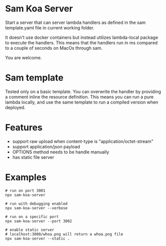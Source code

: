 Sam Koa Server
==============

Start a server that can server lambda handlers as defined in the sam template.yaml file in current working folder.

It doesn't use docker containers but instead utilizes lambda-local package to execute the handlers. This
means that the handlers run in ms compared to a couple of seconds on MacOs through sam.

You are welcome.


Sam template
============

Tested only on a basic template. You can overwrite the handler by providing a comment inline the
resource definition. This means you can run a pure lambda locally, and use the same template to run a
compiled version when deployed.


Features
========

- support raw upload when content-type is "application/octet-stream"
- support application/json payload
- OPTIONS method needs to be handle manually
- has static file server

Examples
========

    # run on port 3001
    npx sam-koa-server
    
    # run with debugging enabled
    npx sam-koa-server --verbose
    
    # run on a specific port
    npx sam-koa-server --port 3002
    
    # enable static server
    # localhost:3000/whoa.png will return a whoa.png file
    npx sam-koa-server --static .
